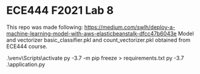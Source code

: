 # ECE444 F2021 Lab 8

This repo was made following: https://medium.com/swlh/deploy-a-machine-learning-model-with-aws-elasticbeanstalk-dfcc47b6043e
Model and vectorizer basic_classifier.pkl and count_vectorizer.pkl obtained from ECE444 course.

.\venv\Scripts\activate
py -3.7 -m pip freeze > requirements.txt
py -3.7 .\application.py